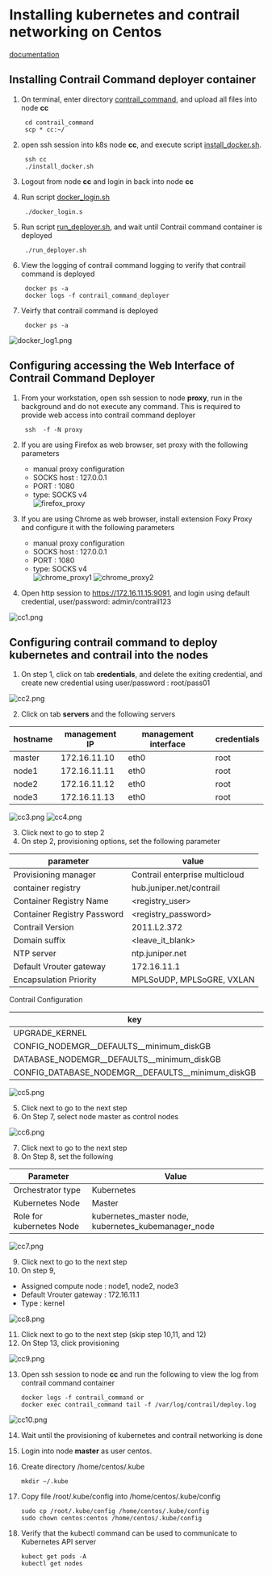 #  Installing kubernetes and contrail networking on Centos

[documentation](https://www.juniper.net/documentation/en_US/contrail20/topics/task/installation/how-to-install-contrail-command-and-provision-cluster.html)

##  Installing Contrail Command deployer container 

1. On terminal, enter directory [contrail_command](contrail_command/), and upload all files into node **cc**

        cd contrail_command
        scp * cc:~/

2. open ssh session into k8s node **cc**, and execute script [install_docker.sh](contrail_command.sh).

        ssh cc
        ./install_docker.sh

3. Logout from node **cc** and login in back into node **cc**

4. Run script [docker_login.sh](contrail_command/docker_login.sh)

        ./docker_login.s

5. Run script [run_deployer.sh](contrail_command/run_deployer.sh), and wait until Contrail command container is deployed

        ./run_deployer.sh

6. View the logging of contrail command logging to verify that contrail command is deployed

        docker ps -a
        docker logs -f contrail_command_deployer

7. Veirfy that contrail command is deployed

        docker ps -a

![docker_log1.png](images/docker_log1.png)

## Configuring accessing the Web Interface of Contrail Command Deployer

1. From your workstation, open ssh session to node **proxy**, run in the background and do not execute any command. This is required to provide web access into contrail command deployer

        ssh  -f -N proxy 

2. If you are using Firefox as web browser, set proxy with the following parameters
    - manual proxy configuration
    - SOCKS host : 127.0.0.1
    - PORT : 1080
    - type: SOCKS v4    
    ![firefox_proxy](images/firefox_proxy.png)

3. If you are using Chrome as web browser, install extension Foxy Proxy and configure it with the following parameters
    - manual proxy configuration
    - SOCKS host : 127.0.0.1
    - PORT : 1080
    - type: SOCKS v4    
    ![chrome_proxy1](images/chrome_proxy1.png)
    ![chrome_proxy2](images/chrome_proxy2.png)

4. Open http session to https://172.16.11.15:9091, and login using default credential, user/password: admin/contrail123  

![cc1.png](images/cc1.png)

## Configuring contrail command to deploy kubernetes and contrail into the nodes
1. On step 1, click on tab **credentials**, and delete the exiting credential, and create new credential using user/password : root/pass01

![cc2.png](images/cc2.png)

2. Click on tab **servers** and the following servers

hostname | management IP | management interface | credentials
-|-|-|-
master|172.16.11.10| eth0| root
node1|172.16.11.11| eth0| root
node2|172.16.11.12| eth0| root
node3|172.16.11.13| eth0| root

![cc3.png](images/cc3.png)
![cc4.png](images/cc4.png)

3. Click next to go to step 2
4. On step 2, provisioning options, set the following parameter

parameter | value |
-|-
Provisioning manager | Contrail enterprise multicloud
container registry | hub.juniper.net/contrail
Container Registry Name | <registry_user>
Container Registry Password | <registry_password>
Contrail Version | 2011.L2.372
Domain suffix | <leave_it_blank>
NTP server | ntp.juniper.net
Default Vrouter gateway | 172.16.11.1
Encapsulation Priority | MPLSoUDP, MPLSoGRE, VXLAN

Contrail Configuration

key | value
-|- 
UPGRADE_KERNEL| true
CONFIG_NODEMGR__DEFAULTS__minimum_diskGB|10
DATABASE_NODEMGR__DEFAULTS__minimum_diskGB|10
CONFIG_DATABASE_NODEMGR__DEFAULTS__minimum_diskGB|10

![cc5.png](images/cc5.png)

5. Click next to go to the next step
6. On Step 7, select node master as control nodes

![cc6.png](images/cc6.png)

7. Click next to go to the next step
8. On Step 8, set the following 

Parameter | Value
-|-
Orchestrator type | Kubernetes
Kubernetes Node | Master
Role for kubernetes Node | kubernetes_master node, kubernetes_kubemanager_node

![cc7.png](images/cc7.png)

9. Click next to go to the next step
10. On step 9, 

- Assigned compute node : node1, node2, node3
- Default Vrouter gateway : 172.16.11.1
- Type : kernel

![cc8.png](images/cc8.png)

11. Click next to go to the next step (skip step 10,11, and 12)
12. On Step 13, click provisioning

![cc9.png](images/cc9.png)

13. Open ssh session to node **cc** and run the following to view the log from contrail command container

        docker logs -f contrail_command or
        docker exec contrail_command tail -f /var/log/contrail/deploy.log

![cc10.png](images/cc10.png)

14. Wait until the provisioning of kubernetes and contrail networking is done
15. Login into node **master** as user centos.
16. Create directory /home/centos/.kube
        
        mkdir ~/.kube
17. Copy file /root/.kube/config into /home/centos/.kube/config

        sudo cp /root/.kube/config /home/centos/.kube/config
        sudo chown centos:centos /home/centos/.kube/config
18. Verify that the kubectl command can be used to communicate to Kubernetes API server

        kubect get pods -A
        kubectl get nodes










